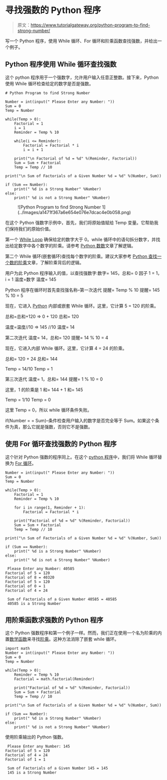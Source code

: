 # 寻找强数的 Python 程序

> 原文：<https://www.tutorialgateway.org/python-program-to-find-strong-number/>

写一个 Python 程序，使用 While 循环、For 循环和阶乘函数查找强数，并给出一个例子。

## Python 程序使用 While 循环查找强数

这个 python 程序用于一个强数字，允许用户输入任意正整数。接下来，Python 使用 While 循环检查给定的数字是否是强数。

```
# Python Program to find Strong Number

Number = int(input(" Please Enter any Number: "))
Sum = 0
Temp = Number

while(Temp > 0):
    Factorial = 1
    i = 1
    Reminder = Temp % 10

    while(i <= Reminder):
        Factorial = Factorial * i
        i = i + 1

    print("\n Factorial of %d = %d" %(Reminder, Factorial))
    Sum = Sum + Factorial
    Temp = Temp // 10

print("\n Sum of Factorials of a Given Number %d = %d" %(Number, Sum))

if (Sum == Number):
    print(" %d is a Strong Number" %Number)
else:
    print(" %d is not a Strong Number" %Number)
```

<figure class="wp-block-image">![Python Program to find Strong Number 1](../Images/a1471f367a6e654e076e7dcac4e0b058.png)</figure>

在这个 Python 强数字示例中，首先，我们将原始值赋给 Temp 变量。它帮助我们保持我们的原始价值。

第一个 [While Loop](https://www.tutorialgateway.org/python-while-loop/) 确保给定的数字大于 0。while 循环中的语句拆分数字，并找出给定数字中各个数字的阶乘。请参考 [Python 数数](https://www.tutorialgateway.org/python-program-to-count-number-of-digits-in-a-number/)文章了解逻辑。

第二个 While 循环(嵌套循环)查找每个数字的阶乘。建议大家参考 [Python 查找一个数的阶乘](https://www.tutorialgateway.org/python-program-to-find-factorial-of-a-number/)文章，了解阶乘背后的逻辑。

用户为此 Python 程序输入的值，以查找强数字:数字= 145，总和= 0
因子 1 = 1，i = 1
温度=数字
温度= 145

Python 程序在循环时首先查找强名称–第一次迭代
提醒= Temp % 10
提醒= 145 % 10 = 5

现在，它进入 [Python](https://www.tutorialgateway.org/python-tutorial/) 内部或嵌套 While 循环。这里，它计算 5 = 120 的阶乘。

总和=总和+120 => 0 + 120
总和= 120

温度=温度//10 => 145 //10
温度= 14

第二次迭代
温度= 14，总和= 120
提醒= 14 % 10 = 4

现在，它进入内部 While 循环。这里，它计算 4 = 24 的阶乘。

总和= 120 + 24
总和= 144

Temp = 14/10
Temp = 1

第三次迭代
温度= 1，总和= 144
提醒= 1 % 10 = 0

这里，1 的阶乘是 1
和= 144 + 1
和= 145

Temp = 1/10
Temp = 0

这里 Temp = 0，所以 while 循环条件失败。

if(Number = = Sum)–条件检查用户输入的数字是否完全等于 Sum。如果这个条件为真，那么它就是强数，否则它不是强数。

## 使用 For 循环查找强数的 Python 程序

这个针对 Python 强数的程序同上。在这个 [python 程序](https://www.tutorialgateway.org/python-programming-examples/)中，我们将 While 循环替换为 [For 循环](https://www.tutorialgateway.org/python-for-loop/)。

```
Number = int(input(" Please Enter any Number: "))
Sum = 0
Temp = Number

while(Temp > 0):
    Factorial = 1
    Reminder = Temp % 10

    for i in range(1, Reminder + 1):
        Factorial = Factorial * i

    print("Factorial of %d = %d" %(Reminder, Factorial))
    Sum = Sum + Factorial
    Temp = Temp // 10

print("\n Sum of Factorials of a Given Number %d = %d" %(Number, Sum))

if (Sum == Number):
    print(" %d is a Strong Number" %Number)
else:
    print(" %d is not a Strong Number" %Number)
```

```
 Please Enter any Number: 40585
Factorial of 5 = 120
Factorial of 8 = 40320
Factorial of 5 = 120
Factorial of 0 = 1
Factorial of 4 = 24

 Sum of Factorials of a Given Number 40585 = 40585
 40585 is a Strong Number
```

## 用阶乘函数求强数的 Python 程序

这个 Python 强数程序和第一个例子一样。然而，我们正在使用一个名为阶乘的内置[数学函数](https://www.tutorialgateway.org/python-math-functions/)来寻找[阶乘](https://www.tutorialgateway.org/python-factorial/)。这种方法消除了嵌套 while 循环。

```
import math 
Number = int(input(" Please Enter any Number: "))
Sum = 0
Temp = Number

while(Temp > 0):
    Reminder = Temp % 10
    Factorial = math.factorial(Reminder)

    print("Factorial of %d = %d" %(Reminder, Factorial))
    Sum = Sum + Factorial
    Temp = Temp // 10

print("\n Sum of Factorials of a Given Number %d = %d" %(Number, Sum))

if (Sum == Number):
    print(" %d is a Strong Number" %Number)
else:
    print(" %d is not a Strong Number" %Number)
```

使用阶乘输出的 Python 强数。

```
 Please Enter any Number: 145
Factorial of 5 = 120
Factorial of 4 = 24
Factorial of 1 = 1

 Sum of Factorials of a Given Number 145 = 145
 145 is a Strong Number
```